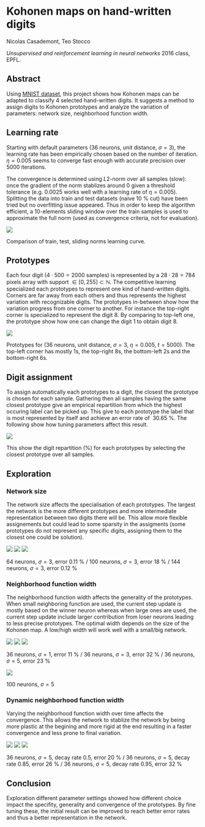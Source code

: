 # Kohonen maps on hand-written digits 

Nicolas Casademont, Teo Stocco

*Unsupervised and reinforcement learning in neural networks* 2016 class, EPFL.

## Abstract

Using [MNIST dataset](http://yann.lecun.com/exdb/mnist/), this project shows how Kohonen maps can be adapted to classify 4 selected hand-written digits. It suggests a method to assign digits to Kohonen prototypes and analyze the variation of parameters: network size, neighborhood function width.

## Learning rate

Starting with default parameters ($36$ neurons, unit distance, $\sigma=3$), the learning rate has been empirically chosen based on the number of iteration. $\eta=0.005$ seems to converge fast enough with accurate precision over $5000$ iterations.

The convergence is determined using $L2$-norm over all samples (slow): once the gradient of the norm stablizes around 0 given a threshold tolerance (e.g. $0.0025$ works well with a learning rate of $\eta=0.005$). Splitting the data into train and test datasets (naive $10$ % cut) have been tried but no overfitting issue appeared. Thus in order to keep the algorithm efficient, a $10$-elements sliding window over the train samples is used to approximate the full norm (used as convergence criteria, not for evaluation).

![](./figures/learning-rate.png)

Comparison of train, test, sliding norms learning curve.

## Prototypes

Each four digit ($4\cdot 500=2000$ samples) is represented by a $28\cdot 28=784$ pixels array with support $\in [0, 255]\subset \mathbb{N}$. The competitive learning specialized each prototypes to represent one kind of hand-written digits. Corners are far away from each others and thus represents the highest variation with recognizable digits. The prototypes in-between show how the variation progress from one corner to another. For instance the top-right corner is specialized to represent the digit $8$. By comparing to top-left one, the prototype show how one can change the digit 1 to obtain digit 8.

![](./figures/default-prototypes.png)

Prototypes for ($36$ neurons, unit distance, $\sigma=3$, $\eta=0.005$, $t=5000$). The top-left corner has mostly $1$s, the top-right $8$s, the bottom-left $2$s and the bottom-right $6$s.

## Digit assignment

To assign automatically each prototypes to a digit, the closest the prototype is chosen for each sample. Gathering then all samples having the same closest prototype give an empirical repartition from which the highest occuring label can be picked up. This give to each prototype the label that is most represented by itself and achieve an error rate of $~30.65$ %. The following show how tuning parameters affect this result.

![](./figures/assigment.png)

This show the digit repartition (%) for each prototypes by selecting the closest prototype over all samples.

## Exploration

### Network size

The network size affects the specialisation of each prototypes. The largest the network is the more different prototypes and more intermediate representation between two digits there will be. This allow more flexible assignements but could lead to some sparsity in the assigments (some prototypes do not represent any specific digits, assigning them to the closest one could be solution).

![](./figures/network8.png)
![](./figures/network10.png)
![](./figures/network12.png)

$64$ neurons, $\sigma=3$, error $0.11$ % / $100$ neurons, $\sigma=3$, error $18$ % / $144$ neurons, $\sigma=3$, error $0.12$ %

### Neighborhood function width

The neighborhood function width affects the generality of the prototypes. When small neighboring function are used, the current step update is mostly based on the winner neuron whereas when large ones are used, the current step update include larger contribution from loser neurons leading to less precise prototypes. The optimal width depends on the size of the Kohonen map. A low/high width will work well with a small/big network.

![](./figures/sigma1.png)
![](./figures/sigma3.png)
![](./figures/sigma5.png)

$36$ neurons, $\sigma=1$, error $11$ % / $36$ neurons, $\sigma=3$, error $32$ % / $36$ neurons, $\sigma=5$, error $23$ %

![](./figures/sigma5-network10.png)

$100$ neurons, $\sigma=5$

### Dynamic neighborhood function width

Varying the neighborhood function width over time affects the convergence. This allows the network to stablize the network by being more plastic at the begining and more rigid at the end resulting in a faster convergence and less prone to final variation.

![](./figures/decay50.png)
![](./figures/decay85.png)
![](./figures/decay95.png)

$36$ neurons, $\sigma=5$, decay rate $0.5$, error $20$ % / $36$ neurons, $\sigma=5$, decay rate $0.85$, error $26$ % / $36$ neurons, $\sigma=5$, decay rate $0.95$, error $32$ %

## Conclusion

Exploration different parameter settings showed how different choice impact the specifity, generality and convergence of the prototypes. By fine tuning these, the initial result can be improved to reach better error rates and thus a better representation in the network.



